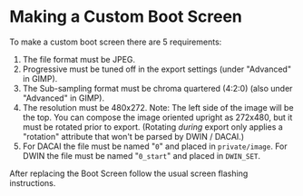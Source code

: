 # Making a Custom Boot Screen

To make a custom boot screen there are 5 requirements:

1. The file format must be JPEG.
2. Progressive must be tuned off in the export settings (under "Advanced" in GIMP).
3. The Sub-sampling format must be chroma quartered (4:2:0) (also under "Advanced" in GIMP).
4. The resolution must be 480x272.
   Note: The left side of the image will be the top. You can compose the image oriented upright as 272x480, but it must be
   rotated prior to export. (Rotating *during* export only applies a "rotation" attribute that won't be parsed by DWIN / DACAI.)
5. For DACAI the file must be named "`0`" and placed in `private/image`. For DWIN the file must be named "`0_start`" and placed in `DWIN_SET`.

After replacing the Boot Screen follow the usual screen flashing instructions.
